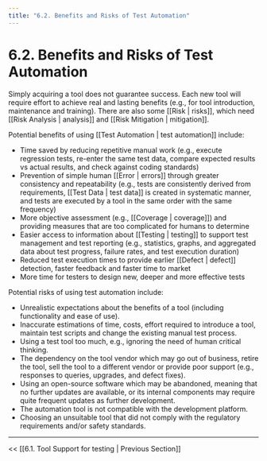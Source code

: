 ```yaml
---
title: "6.2. Benefits and Risks of Test Automation"
---
```


# 6.2. Benefits and Risks of Test Automation

Simply acquiring a tool does not guarantee success.  Each new tool will require effort to achieve real and lasting benefits (e.g., for tool introduction, maintenance and training).  There are also some [[Risk | risks]], which need [[Risk Analysis | analysis]] and [[Risk Mitigation | mitigation]].

Potential benefits of using [[Test Automation | test automation]] include:

* Time saved by reducing repetitive manual work (e.g., execute regression tests, re-enter the same test data, compare expected results vs actual results, and check against coding standards)
* Prevention of simple human [[Error | errors]] through greater consistency and repeatability (e.g., tests are consistently derived from requirements, [[Test Data | test data]] is created in systematic manner, and tests are executed by a tool in the same order with the same frequency)
* More objective assessment (e.g., [[Coverage | coverage]]) and providing measures that are too complicated for humans to determine
* Easier access to information about [[Testing | testing]] to support test management and test reporting (e.g., statistics, graphs, and aggregated data about test progress, failure rates, and test execution duration)
* Reduced test execution times to provide earlier [[Defect | defect]] detection, faster feedback and faster time to market
* More time for testers to design new, deeper and more effective tests

Potential risks of using test automation include:

* Unrealistic expectations about the benefits of a tool (including functionality and ease of use).
* Inaccurate estimations of time, costs, effort required to introduce a tool, maintain test scripts and change the existing manual test process.
* Using a test tool too much, e.g., ignoring the need of human critical thinking.
* The dependency on the tool vendor which may go out of business, retire the tool, sell the tool to a different vendor or provide poor support (e.g., responses to queries, upgrades, and defect fixes).
* Using an open-source software which may be abandoned, meaning that no further updates are available, or its internal components may require quite frequent updates as further development.
* The automation tool is not compatible with the development platform.
* Choosing an unsuitable tool that did not comply with the regulatory requirements and/or safety standards.

---
<< [[6.1.  Tool Support for testing | Previous Section]]